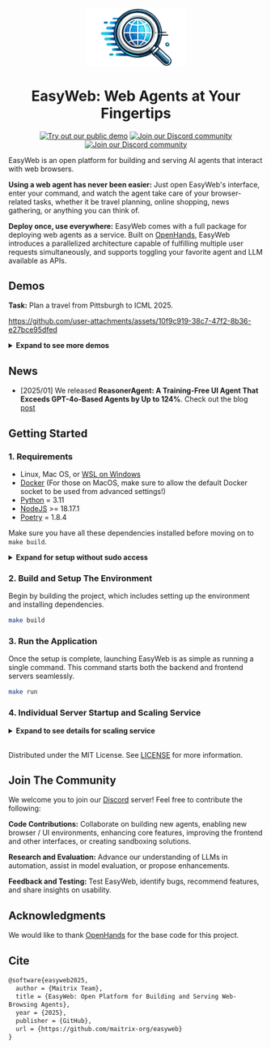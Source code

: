 <a name="readme-top"></a>

<!--
*** Thanks for checking out the Best-README-Template. If you have a suggestion
*** that would make this better, please fork the repo and create a pull request
*** or simply open an issue with the tag "enhancement".
*** Don't forget to give the project a star!
*** Thanks again! Now go create something AMAZING! :D
-->

<!-- PROJECT SHIELDS -->
<!--
*** I'm using markdown "reference style" links for readability.
*** Reference links are enclosed in brackets [ ] instead of parentheses ( ).
*** See the bottom of this document for the declaration of the reference variables
*** for contributors-url, forks-url, etc. This is an optional, concise syntax you may use.
*** https://www.markdownguide.org/basic-syntax/#reference-style-links
-->

<!-- PROJECT LOGO -->
<div align="center">
  <img src="./easy-web-icon.png" alt="Easy Web Logo" width="200">
  <h1 align="center">EasyWeb: Web Agents at Your Fingertips</h1>
  <!-- Change based on updated links or names in the future -->
  <a href="https://easyweb.maitrix.org"><img src="https://img.shields.io/badge/Demo-Up-green?logo=gradio&logoColor=white&style=for-the-badge" alt="Try out our public demo"></a>
  <a href="https://discord.gg/b5NEhRbvJg"><img src="https://img.shields.io/badge/Discord-Join-blue?logo=discord&logoColor=white&style=for-the-badge" alt="Join our Discord community"></a>
  <a href="https://x.com/MaitrixOrg"><img src="https://img.shields.io/badge/Maitrix.org-Follow-black?logo=x&logoColor=white&style=for-the-badge" alt="Join our Discord community"></a>
</div>
<!-- <hr> -->

EasyWeb is an open platform for building and serving AI agents that interact with web browsers.

**Using a web agent has never been easier:** Just open EasyWeb's interface, enter your command, and watch the agent take care of your browser-related tasks, whether it be travel planning, online shopping, news gathering, or anything you can think of.

**Deploy once, use everywhere:** EasyWeb comes with a full package for deploying web agents as a service. Built on [OpenHands](https://github.com/All-Hands-AI/OpenHands), EasyWeb introduces a parallelized architecture capable of fulfilling multiple user requests simultaneously, and supports toggling your favorite agent and LLM available as APIs.

<!--Update if repository changes name or location-->
<!--TODO: change the video link-->

## Demos

**Task:** Plan a travel from Pittsburgh to ICML 2025.

https://github.com/user-attachments/assets/10f9c919-38c7-47f2-8b36-e27bce95dfed

<details>
<summary><b>Expand to see more demos</b></summary>

**Task:** Find a round-trip ticket from Chicago to Dubai next month, traveling in economy class, with non-stop flights only, departing after 8 AM, and returning within two weeks.

https://github.com/user-attachments/assets/11daf670-86ae-4b6c-ab93-ff7d4504a751

**Task:** I want to buy a black mattress. Can you look at Amazon, eBay, and Mattress Firm and give me one good option from each?

https://github.com/user-attachments/assets/6864940b-0f00-445f-985f-00bcf4480d79

**Task:** I'd like to learn how local news outlets covered Trump's inauguration. Please find one article from each of the following websites: *Times of San Diego*, *The Tennessee Tribune*, and *MinnPost*, and summarize the details to me.

https://github.com/user-attachments/assets/9d2f9dfa-9e39-43e6-8750-d494eaf00795

</details>

## News
- [2025/01] We released **ReasonerAgent: A Training-Free UI Agent That Exceeds GPT-4o-Based Agents by Up to 124%**. Check out the blog [post](about:blank)

## Getting Started

### 1. Requirements


* Linux, Mac OS, or [WSL on Windows](https://learn.microsoft.com/en-us/windows/wsl/install)
* [Docker](https://docs.docker.com/engine/install/) (For those on MacOS, make sure to allow the default Docker socket to be used from advanced settings!)
* [Python](https://www.python.org/downloads/) = 3.11
* [NodeJS](https://nodejs.org/en/download/package-manager) >= 18.17.1
* [Poetry](https://python-poetry.org/docs/#installing-with-the-official-installer) = 1.8.4

Make sure you have all these dependencies installed before moving on to `make build`.

<details>
<summary><b>Expand for setup without sudo access</b></summary>

If you want to develop without system admin/sudo access to upgrade/install `Python` and/or `NodeJs`, you can use `conda` or `mamba` to manage the packages for you:

```bash
# Download and install Mamba (a faster version of conda)
curl -L -O "https://github.com/conda-forge/miniforge/releases/latest/download/Miniforge3-$(uname)-$(uname -m).sh"
bash Miniforge3-$(uname)-$(uname -m).sh

# Install Python 3.11, nodejs, and poetry
mamba install python=3.11
mamba install conda-forge::nodejs
mamba install conda-forge::poetry=1.8.4
```

</details>



### 2. Build and Setup The Environment

Begin by building the project, which includes setting up the environment and installing dependencies.

```bash
make build
```

### 3. Run the Application

Once the setup is complete, launching EasyWeb is as simple as running a single command. This command starts both the backend and frontend servers seamlessly.

```bash
make run
```

### 4. Individual Server Startup and Scaling Service

<details>
<summary><b>Expand to see details for scaling service</b></summary>

- **Start the Backend Server:** If you prefer, you can start the backend server independently to focus on backend-related tasks or configurations.
    ```bash
    make start-backend
    ```
- **Start the Frontend Server:** Similarly, you can start the frontend server on its own to work on frontend-related components or interface enhancements.
    ```bash
    make start-frontend
    ```
- **Start Multiple Backend Servers** If you prefer, you can also start multiple backend servers together with ports $5000$ and onwards for running multiple requests (one request per backend), given that you have sufficient memory on the machine.
    ```bash
    make start-backends NUM_BACKENDS={number_of_your_choice} START_PORT=5000
    ```
    Once you started multiple backend port, please start the frontend using:
    ```bash
    poetry run python frontend.py --num-backends {num_backend_opened}
    ```
    Then you can duplicate the frontend link you just opened to start running parallel requests.

    We aim to support a more scalable approach to multiple backends going forward.

</details>

<br>

Distributed under the MIT License. See [LICENSE](./LICENSE) for more information.

## Join The Community

We welcome you to join our [Discord](https://discord.gg/b5NEhRbvJg) server! Feel free to contribute the following:

**Code Contributions:** Collaborate on building new agents, enabling new browser / UI environments, enhancing core features, improving the frontend and other interfaces, or creating sandboxing solutions.

**Research and Evaluation:** Advance our understanding of LLMs in automation, assist in model evaluation, or propose enhancements.

**Feedback and Testing:** Test EasyWeb, identify bugs, recommend features, and share insights on usability.

## Acknowledgments
We would like to thank [OpenHands](https://github.com/All-Hands-AI/OpenHands) for the base code for this project.
<!--TODO: Anything else to add?-->

## Cite

<!--TODO: Should edit this if github changes-->
```
@software{easyweb2025,
  author = {Maitrix Team},
  title = {EasyWeb: Open Platform for Building and Serving Web-Browsing Agents},
  year = {2025},
  publisher = {GitHub},
  url = {https://github.com/maitrix-org/easyweb}
}
```
